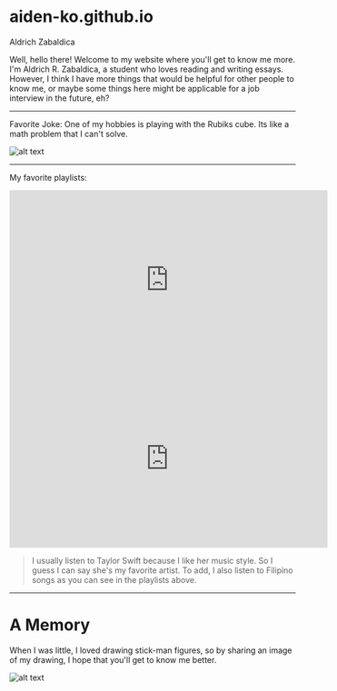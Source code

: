 # aiden-ko.github.io
Aldrich Zabaldica

Well, hello there! Welcome to my website where you'll get to know me more. I'm Aldrich R. Zabaldica, a student who loves reading and writing essays. However, I think I have more things that would be helpful for other people to know me, or maybe some things here might be applicable for a job interview in the future, eh?

----------------------
Favorite Joke: One of my hobbies is playing with the Rubiks cube. Its like a math problem that I can't solve.

![alt text](https://classteaching.files.wordpress.com/2019/09/rubiks-cube.jpg)
   
   -----------------------------------------------------------------------------------------------------------------
  My favorite playlists:

<iframe width="560" height="315" src="https://www.youtube.com/embed/mOkjImy1z3k" title="YouTube video player" frameborder="0" allow="accelerometer; autoplay; clipboard-write; encrypted-media; gyroscope; picture-in-picture; web-share" allowfullscreen></iframe>

<iframe width="560" height="315" src="https://www.youtube.com/embed/6K4yr7xsVfc" title="YouTube video player" frameborder="0" allow="accelerometer; autoplay; clipboard-write; encrypted-media; gyroscope; picture-in-picture; web-share" allowfullscreen></iframe>


> I usually listen to Taylor Swift because I like her music style. So I guess I can say she's my favorite artist. To add, I also listen to Filipino songs as you can see in the playlists above. 

---------------------------------------------------------------

# A Memory
When I was little, I loved drawing stick-man figures, so by sharing an image of my drawing, I hope that you'll get to know me better.

![alt text](https://scontent.fwnp1-1.fna.fbcdn.net/v/t1.15752-9/327058734_961538878233544_2541552767006278018_n.jpg?_nc_cat=111&ccb=1-7&_nc_sid=ae9488&_nc_eui2=AeGz5IS0os8Akt9T-dHDEvGfh8M6NeT4zN-Hwzo15PjM31uq1EjhMpixBNAPOnYaPCAMB2TIogf2jvrhMVSndtoo&_nc_ohc=ogN314nLYnkAX_hsJ_t&tn=Xv-JuVCOHehP6Fd-&_nc_ht=scontent.fwnp1-1.fna&oh=03_AdQfcvjmb3LlYr3zM2_hZXKzqDXJj0dTA2KO28AyGtZ-tw&oe=6406B180)

